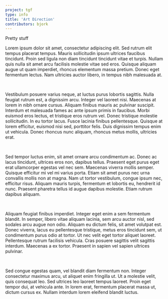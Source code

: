 ```yaml
---
project: tgf
type: info
title: 'Art Direction'
contributors: bjork
---
```


Pretty stuff

Lorem ipsum dolor sit amet, consectetur adipiscing elit. Sed rutrum elit tempus placerat tempus. Mauris sollicitudin ipsum ultrices faucibus tincidunt. Proin sed ligula non diam tincidunt tincidunt vitae et turpis. Nullam quis nulla sit amet arcu facilisis molestie vitae sed eros. Quisque aliquam augue ut quam imperdiet, rhoncus elementum massa pretium. Donec eget fermentum lectus. Nam ultricies auctor libero, in tempus nibh malesuada at.

<br>

Vestibulum posuere varius neque, at luctus purus lobortis sagittis. Nulla feugiat rutrum est, a dignissim arcu. Integer vel laoreet nisi. Maecenas at lorem in nibh ornare cursus. Aliquam finibus mauris ac pulvinar suscipit. Interdum et malesuada fames ac ante ipsum primis in faucibus. Morbi euismod eros lectus, et tristique eros rutrum vel. Donec tristique molestie sollicitudin. In eu tortor lacus. Fusce lacinia finibus pellentesque. Quisque at lorem efficitur, euismod nisi sed, porttitor felis. Duis dignissim tempus enim ut vehicula. Donec rhoncus nunc aliquam, rhoncus metus mollis, ultricies erat.

<br>

Sed tempor luctus enim, sit amet ornare arcu condimentum ac. Donec ac lacus tincidunt, ultrices eros non, dapibus tellus. Praesent eget purus eget erat ullamcorper egestas vel nec sem. Maecenas viverra mollis semper. Quisque efficitur mi vel mi varius porta. Etiam sit amet purus nec urna convallis mollis non at magna. Nam ut tortor vestibulum, congue ipsum nec, efficitur risus. Aliquam mauris turpis, fermentum et lobortis eu, hendrerit id nunc. Praesent pharetra tellus id augue dapibus molestie. Etiam rutrum dapibus aliquam.

<br>

Aliquam feugiat finibus imperdiet. Integer eget enim a sem fermentum blandit. In semper, libero vitae aliquam lacinia, sem arcu auctor nisl, sed sodales arcu augue non odio. Aliquam eu dictum felis, sit amet volutpat est. Donec viverra, lacus eu pellentesque tristique, metus eros tincidunt sem, ut condimentum purus odio at tortor. Ut nec velit eget tortor aliquet laoreet. Pellentesque rutrum facilisis vehicula. Cras posuere sagittis velit sagittis interdum. Maecenas a ex tortor. Praesent in sapien vel sapien ultrices pulvinar.

<br>

Sed congue egestas quam, vel blandit diam fermentum non. Integer consectetur maximus arcu, ut aliquet enim fringilla ut. Ut a molestie velit, quis consequat leo. Sed ultrices leo laoreet tempus laoreet. Proin eget tempor dui, at vehicula ante. In lorem erat, fermentum placerat massa ut, dictum cursus ex. Nullam interdum lorem eleifend blandit luctus.